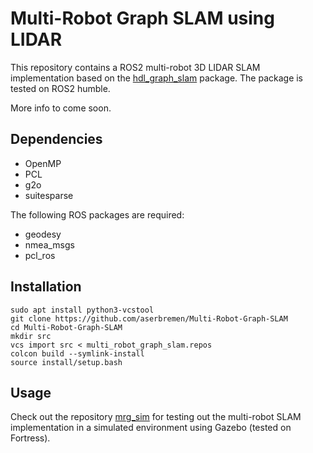 # Multi-Robot Graph SLAM using LIDAR

This repository contains a ROS2 multi-robot 3D LIDAR SLAM implementation based on the [hdl_graph_slam](https://github.com/koide3/hdl_graph_slam) package. The package is tested on ROS2 humble. 

More info to come soon.

## Dependencies

- OpenMP
- PCL
- g2o
- suitesparse

The following ROS packages are required:

- geodesy   
- nmea_msgs
- pcl_ros

## Installation

```
sudo apt install python3-vcstool
git clone https://github.com/aserbremen/Multi-Robot-Graph-SLAM
cd Multi-Robot-Graph-SLAM
mkdir src
vcs import src < multi_robot_graph_slam.repos
colcon build --symlink-install
source install/setup.bash
```

## Usage

Check out the repository [mrg_sim](https://github.com/aserbremen/mrg_sim) for testing out the multi-robot SLAM implementation in a simulated environment using Gazebo (tested on Fortress).
